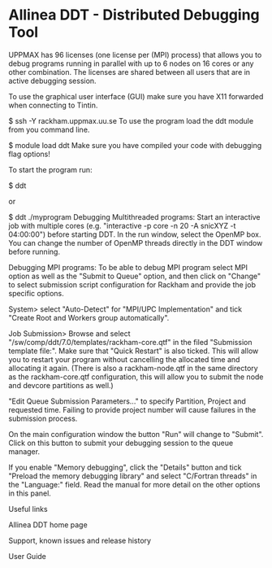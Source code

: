 # Allinea DDT - Distributed Debugging Tool

UPPMAX has 96 licenses (one license per (MPI) process) that allows you to debug programs running in parallel with up to 6 nodes on 16 cores or any other combination. The licenses are shared between all users that are in active debugging session.

To use the graphical user interface (GUI) make sure you have X11 forwarded when connecting to Tintin.

$ ssh -Y rackham.uppmax.uu.se
To use the program load the ddt module from you command line.

$ module load ddt
Make sure you have compiled your code with debugging flag options!

To start the program run:

$ ddt
 
or
 
$ ddt ./myprogram
Debugging Multithreaded programs:
Start an interactive job with multiple cores (e.g. "interactive -p core -n 20 -A snicXYZ -t 04:00:00") before starting DDT. In the run window, select the OpenMP box. You can change the number of OpenMP threads directly in the DDT window before running.

Debugging MPI programs:
To be able to debug MPI program select MPI option as well as the "Submit to Queue" option, and then click on "Change" to select submission script configuration for Rackham and provide the job specific options.



System> select "Auto-Detect" for "MPI/UPC Implementation" and tick "Create Root and Workers group automatically".



Job Submission> Browse and select "/sw/comp/ddt/7.0/templates/rackham-core.qtf" in the filed "Submission template file:". Make sure that "Quick Restart" is also ticked. This will allow you to restart your program without cancelling the allocated time and allocating it again. (There is also a rackham-node.qtf in the same directory as the rackham-core.qtf configuration, this will allow you to submit the node and devcore partitions as well.)



"Edit Queue Submission Parameters..." to specify Partition, Project and requested time. Failing to provide project number will cause failures in the submission process.



On the main configuration window the button "Run" will change to "Submit". Click on this button to submit your debugging session to the queue manager.

If you enable "Memory debugging", click the "Details" button and tick "Preload the memory debugging library" and select "C/Fortran threads" in the "Language:" field. Read the manual for more detail on the other options in this panel.



Useful links

Allinea DDT home page

Support, known issues and release history

User Guide

